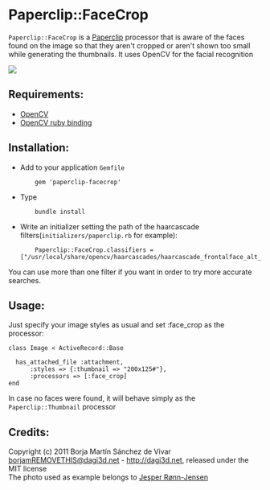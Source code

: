 Paperclip::FaceCrop
====================
`Paperclip::FaceCrop` is a [Paperclip][paperclip] processor that is aware of the faces found on the image 
so that they aren't cropped or aren't shown too small while generating the thumbnails.
It uses OpenCV for the facial recognition

![](https://github.com/dagi3d/paperclip-facecrop/raw/master/README_example.jpg)

Requirements:
-------------
- [OpenCV][opencv]
- [OpenCV ruby binding][ruby-opencv]

Installation:
-------------
- Add to your application `Gemfile`

          gem 'paperclip-facecrop'
          
- Type
          
          bundle install

- Write an initializer setting the path of the haarcascade filters(`initializers/paperclip.rb` for example):   

          Paperclip::FaceCrop.classifiers = ["/usr/local/share/opencv/haarcascades/haarcascade_frontalface_alt_tree.xml"]
    
You can use more than one filter if you want in order to try more accurate searches.

Usage:
------
Just specify your image styles as usual and set :face_crop as the processor:
    
    class Image < ActiveRecord::Base

      has_attached_file :attachment, 
          :styles => {:thumbnail => "200x125#"}, 
          :processors => [:face_crop]
    end
    
In case no faces were found, it will behave simply as the `Paperclip::Thumbnail` processor

Credits:
--------
Copyright (c) 2011 Borja Martín Sánchez de Vivar <borjamREMOVETHIS@dagi3d.net> - <http://dagi3d.net>, released under the MIT license  
The photo used as example belongs to [Jesper Rønn-Jensen](http://www.flickr.com/photos/jesper/)

[paperclip]: https://github.com/thoughtbot/paperclip
[opencv]: http://opencv.willowgarage.com/
[ruby-opencv]: https://github.com/ser1zw/ruby-opencv
